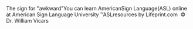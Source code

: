 The sign for "awkward"You can learn 
		AmericanSign 
		Language(ASL) online at American Sign Language University ™ASLresources by Lifeprint.com  ©  Dr. William Vicars
